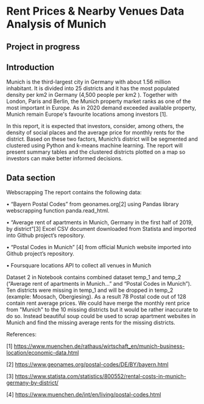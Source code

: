 # Rent Prices & Nearby Venues Data Analysis of Munich

## Project in progress

## Introduction

Munich is the third-largest city in Germany with about 1.56 million inhabitant. It is divided into 25 districts  and it has the most populated density per km2 in Germany (4,500 people per km2 ). Together with London, Paris and Berlin, the Munich property market ranks as one of the most important in Europe. As in 2020 demand exceeded available property, Munich remain Europe's favourite locations among investors [1].  

In this report, it is expected that investors, consider, among others, the density of social places  and the average price for monthly rents for the district. Based on these two factors, Munich’s district will be segmented and clustered using Python and k-means machine learning. The report will present summary tables and the clustered districts plotted on a map so investors can make better informed decisions. 


## Data section 

Webscrapping 
The report contains the following data:

•	 “Bayern Postal Codes” from geonames.org[2] using Pandas library webscrapping function panda.read_html.

•	 “Average rent of apartments in Munich, Germany in the first half of 2019, by district”[3] Excel CSV document downloaded from Statista and imported into Github project’s repository.

•	 “Postal Codes in Munich” [4] from official Munich website imported into Github project’s repository.

•	Foursquare locations API to collect all venues in Munich

Dataset 2 in Notebook contains combined dataset temp_1 and temp_2 (“Average rent of apartments in Munich…”  and “Postal Codes in Munich”). Ten districts were missing in temp_1 and will be dropped in temp_2 (example: Moosach, Obergiesing). As a result 78 Postal code out of 128 contain rent average prices.
We could have merge the monthly rent price from "Munich" to the 10 missing districts but it would be rather inaccurate to do so. Instead beautiful soup could be used to scrap apartment websites in Munich and find the missing average rents for the missing districts.


References:

[1] https://www.muenchen.de/rathaus/wirtschaft_en/munich-business-location/economic-data.html

[2] https://www.geonames.org/postal-codes/DE/BY/bayern.html

[3] https://www.statista.com/statistics/800552/rental-costs-in-munich-germany-by-district/

[4] https://www.muenchen.de/int/en/living/postal-codes.html

